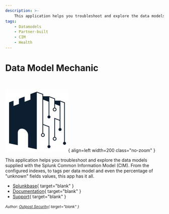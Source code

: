 ```yaml
---
description: >-
    This application helps you troubleshoot and explore the data models supplied with the Splunk Common Information Model (CIM).
tags:
    - Datamodels
    - Partner-built
    - CIM
    - Health
---
```


# Data Model Mechanic

``` markdown title=""
    
```

<div class="result" markdown>

![Data Model Mechanic Logo](/assets/outpost-security.jpg){ align=left width=200 class="no-zoom" }

This application helps you troubleshoot and explore the data models supplied with the Splunk Common Information Model (CIM). From the configured indexes, to tags per data model and even the percentage of "unknown" fields values, this app has it all.

- [Splunkbase](https://splunkbase.splunk.com/app/6430){ target="blank" }
- [Documentation](https://splunkbase.splunk.com/app/6430){ target="blank" }
- [Support](https://splunkbase.splunk.com/app/6430){ target="blank" }

<small>_Author: [Outpost Security](https://outpost-security.com/){ target="blank" }_</small>

</div>